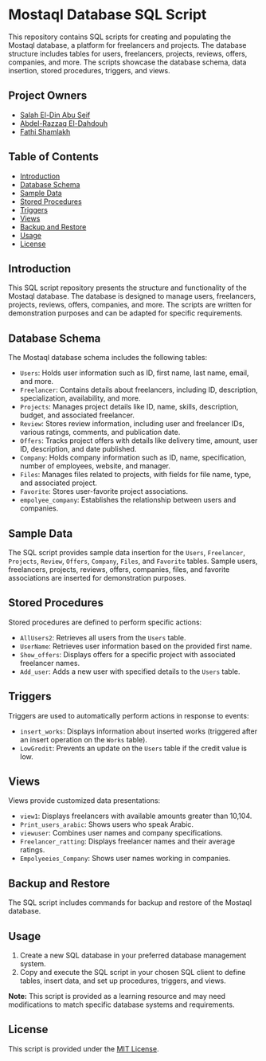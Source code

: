 # Mostaql Database SQL Script

This repository contains SQL scripts for creating and populating the Mostaql database, a platform for freelancers and projects. The database structure includes tables for users, freelancers, projects, reviews, offers, companies, and more. The scripts showcase the database schema, data insertion, stored procedures, triggers, and views.

## Project Owners

- [Salah El-Din Abu Seif](https://github.com/salahsaeed19)
- [Abdel-Razzaq El-Dahdouh](https://github.com/abood-2020)
- [Fathi Shamlakh](https://github.com/Fathi-Shamallakh)

## Table of Contents

- [Introduction](#introduction)
- [Database Schema](#database-schema)
- [Sample Data](#sample-data)
- [Stored Procedures](#stored-procedures)
- [Triggers](#triggers)
- [Views](#views)
- [Backup and Restore](#backup-and-restore)
- [Usage](#usage)
- [License](#license)

## Introduction

This SQL script repository presents the structure and functionality of the Mostaql database. The database is designed to manage users, freelancers, projects, reviews, offers, companies, and more. The scripts are written for demonstration purposes and can be adapted for specific requirements.

## Database Schema

The Mostaql database schema includes the following tables:

- `Users`: Holds user information such as ID, first name, last name, email, and more.
- `Freelancer`: Contains details about freelancers, including ID, description, specialization, availability, and more.
- `Projects`: Manages project details like ID, name, skills, description, budget, and associated freelancer.
- `Review`: Stores review information, including user and freelancer IDs, various ratings, comments, and publication date.
- `Offers`: Tracks project offers with details like delivery time, amount, user ID, description, and date published.
- `Company`: Holds company information such as ID, name, specification, number of employees, website, and manager.
- `Files`: Manages files related to projects, with fields for file name, type, and associated project.
- `Favorite`: Stores user-favorite project associations.
- `empolyee_company`: Establishes the relationship between users and companies.

## Sample Data

The SQL script provides sample data insertion for the `Users`, `Freelancer`, `Projects`, `Review`, `Offers`, `Company`, `Files`, and `Favorite` tables. Sample users, freelancers, projects, reviews, offers, companies, files, and favorite associations are inserted for demonstration purposes.

## Stored Procedures

Stored procedures are defined to perform specific actions:

- `AllUsers2`: Retrieves all users from the `Users` table.
- `UserName`: Retrieves user information based on the provided first name.
- `Show_offers`: Displays offers for a specific project with associated freelancer names.
- `Add_user`: Adds a new user with specified details to the `Users` table.

## Triggers

Triggers are used to automatically perform actions in response to events:

- `insert_works`: Displays information about inserted works (triggered after an insert operation on the `Works` table).
- `LowGredit`: Prevents an update on the `Users` table if the credit value is low.

## Views

Views provide customized data presentations:

- `view1`: Displays freelancers with available amounts greater than 10,104.
- `Print_users_arabic`: Shows users who speak Arabic.
- `viewuser`: Combines user names and company specifications.
- `Freelancer_ratting`: Displays freelancer names and their average ratings.
- `Empolyeeies_Company`: Shows user names working in companies.

## Backup and Restore

The SQL script includes commands for backup and restore of the Mostaql database.

## Usage

1. Create a new SQL database in your preferred database management system.
2. Copy and execute the SQL script in your chosen SQL client to define tables, insert data, and set up procedures, triggers, and views.

**Note:** This script is provided as a learning resource and may need modifications to match specific database systems and requirements.

## License

This script is provided under the [MIT License](https://github.com/salahsaeed19).

